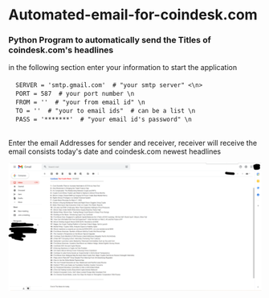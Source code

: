 # Automated-email-for-coindesk.com
<h3> Python Program to automatically send the Titles of coindesk.com's headlines </h3>
<p>
  <a> in the following section enter your information to start the application </a> <br>
  <code>
  SERVER = 'smtp.gmail.com'  # "your smtp server" <\n>
  PORT = 587  # your port number \n 
  FROM = ''  # "your from email id" \n 
  TO = ''  # "your to email ids"  # can be a list \n 
  PASS = '*******'  # "your email id's password" \n
  </code>
</p>

<p>       Enter the email Addresses for sender and receiver, receiver will receive the email consists today's date and coindesk.com newest headlines </p>
<img src="demoofauto.png" alt="demo">
